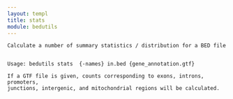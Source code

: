 ```yaml
---
layout: templ
title: stats
module: bedutils
---
```

    
    Calculate a number of summary statistics / distribution for a BED file
    
    
    Usage: bedutils stats  {-names} in.bed {gene_annotation.gtf}
    
    If a GTF file is given, counts corresponding to exons, introns, promoters,
    junctions, intergenic, and mitochondrial regions will be calculated.
    
    
